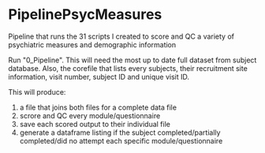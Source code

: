 # PipelinePsycMeasures
Pipeline that runs the 31 scripts I created to score and QC a variety of psychiatric measures and demographic information

Run "0_Pipeline".
This will need the most up to date full dataset from subject database.
Also, the corefile that lists every subjects, their recruitment site information, visit number, subject ID and unique visit ID.

This will produce:
1. a file that joins both files for a complete data file
2. scrore and QC every module/questionnaire 
3. save each scored output to their individual file
4. generate a dataframe listing if the subject completed/partially completed/did no attempt each specific module/questionnaire

